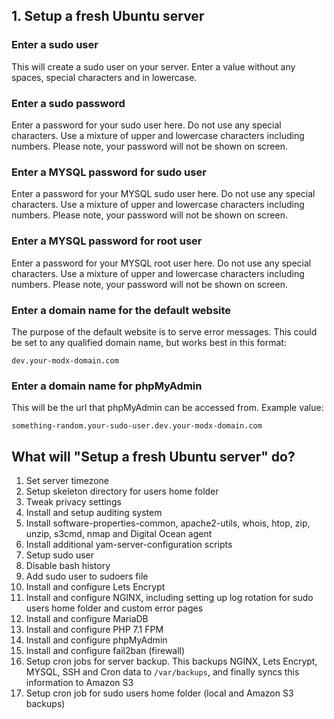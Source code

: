 ## 1. Setup a fresh Ubuntu server

### Enter a sudo user

This will create a sudo user on your server. Enter a value without any spaces, special characters and in lowercase.

### Enter a sudo password

Enter a password for your sudo user here. Do not use any special characters. Use a mixture of upper and lowercase characters including numbers. Please note, your password will not be shown on screen.

### Enter a MYSQL password for sudo user

Enter a password for your MYSQL sudo user here. Do not use any special characters. Use a mixture of upper and lowercase characters including numbers. Please note, your password will not be shown on screen.

### Enter a MYSQL password for root user

Enter a password for your MYSQL root user here. Do not use any special characters. Use a mixture of upper and lowercase characters including numbers. Please note, your password will not be shown on screen.

### Enter a domain name for the default website

The purpose of the default website is to serve error messages. This could be set to any qualified domain name,  but works best in this format:
```
dev.your-modx-domain.com
```

### Enter a domain name for phpMyAdmin

This will be the url that phpMyAdmin can be accessed from. Example value:
```
something-random.your-sudo-user.dev.your-modx-domain.com
```

## What will "Setup a fresh Ubuntu server" do?

1. Set server timezone
2. Setup skeleton directory for users home folder
3. Tweak privacy settings
4. Install and setup auditing system
5. Install software-properties-common, apache2-utils, whois, htop, zip, unzip, s3cmd, nmap and Digital Ocean agent
6. Install additional yam-server-configuration scripts
7. Setup sudo user
8. Disable bash history
9. Add sudo user to sudoers file
10. Install and configure Lets Encrypt
11. Install and configure NGINX, including setting up log rotation for sudo users home folder and custom error pages
12. Install and configure MariaDB
13. Install and configure PHP 7.1 FPM
14. Install and configure phpMyAdmin
15. Install and configure fail2ban (firewall)
16. Setup cron jobs for server backup. This backups NGINX, Lets Encrypt, MYSQL, SSH and Cron data to `/var/backups`, and finally syncs this information to Amazon S3
17. Setup cron job for sudo users home folder (local and Amazon S3 backups)
